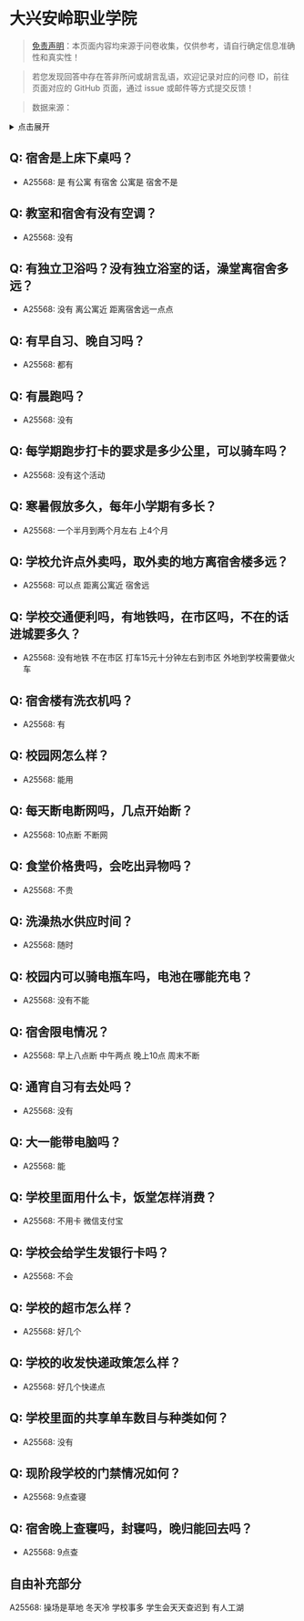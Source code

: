 # 大兴安岭职业学院

> [免责声明](https://colleges.chat/#_3)：本页面内容均来源于问卷收集，仅供参考，请自行确定信息准确性和真实性！

> 若您发现回答中存在答非所问或胡言乱语，欢迎记录对应的问卷 ID，前往页面对应的 GitHub 页面，通过 issue 或邮件等方式提交反馈！

> 数据来源：

<details><summary>点击展开</summary>
<ul>
<li>A25568: 匿名 (2024 年 06 月)</li>
</ul>
</details>

## Q: 宿舍是上床下桌吗？

- A25568: 是 有公寓 有宿舍 公寓是 宿舍不是

## Q: 教室和宿舍有没有空调？

- A25568: 没有

## Q: 有独立卫浴吗？没有独立浴室的话，澡堂离宿舍多远？

- A25568: 没有 离公寓近 距离宿舍远一点点

## Q: 有早自习、晚自习吗？

- A25568: 都有

## Q: 有晨跑吗？

- A25568: 没有

## Q: 每学期跑步打卡的要求是多少公里，可以骑车吗？

- A25568: 没有这个活动

## Q: 寒暑假放多久，每年小学期有多长？

- A25568: 一个半月到两个月左右  上4个月

## Q: 学校允许点外卖吗，取外卖的地方离宿舍楼多远？

- A25568: 可以点 距离公寓近 宿舍远

## Q: 学校交通便利吗，有地铁吗，在市区吗，不在的话进城要多久？

- A25568: 没有地铁 不在市区 打车15元十分钟左右到市区 外地到学校需要做火车

## Q: 宿舍楼有洗衣机吗？

- A25568: 有

## Q: 校园网怎么样？

- A25568: 能用

## Q: 每天断电断网吗，几点开始断？

- A25568: 10点断 不断网

## Q: 食堂价格贵吗，会吃出异物吗？

- A25568: 不贵

## Q: 洗澡热水供应时间？

- A25568: 随时

## Q: 校园内可以骑电瓶车吗，电池在哪能充电？

- A25568: 没有不能

## Q: 宿舍限电情况？

- A25568: 早上八点断 中午两点 晚上10点 周末不断

## Q: 通宵自习有去处吗？

- A25568: 没有

## Q: 大一能带电脑吗？

- A25568: 能

## Q: 学校里面用什么卡，饭堂怎样消费？

- A25568: 不用卡 微信支付宝

## Q: 学校会给学生发银行卡吗？

- A25568: 不会

## Q: 学校的超市怎么样？

- A25568: 好几个

## Q: 学校的收发快递政策怎么样？

- A25568: 好几个快递点

## Q: 学校里面的共享单车数目与种类如何？

- A25568: 没有

## Q: 现阶段学校的门禁情况如何？

- A25568: 9点查寝

## Q: 宿舍晚上查寝吗，封寝吗，晚归能回去吗？

- A25568: 9点查

## 自由补充部分

A25568: 操场是草地 冬天冷  学校事多 学生会天天查迟到 有人工湖